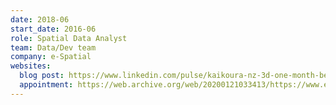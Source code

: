 ```yaml
---
date: 2018-06
start_date: 2016-06
role: Spatial Data Analyst
team: Data/Dev team
company: e-Spatial
websites:
  blog post: https://www.linkedin.com/pulse/kaikoura-nz-3d-one-month-before-m75-earthquake-wei-ji-leong
  appointment: https://web.archive.org/web/20200121033413/https://www.e-spatial.co.nz/new-gis-analyst-wei-ji-leong/
---
```

